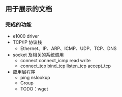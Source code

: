 ## 用于展示的文档

### 完成的功能

- e1000 driver
- TCP/IP 协议栈
    - Ethernet、IP、ARP、ICMP、UDP、TCP、DNS
- socket 及相关的系统调用
    - connect connect_icmp read write
    - connect_tcp bind_tcp listen_tcp accept_tcp
- 应用层程序
    - ping nslookup
    - Group
    - TODO：wget